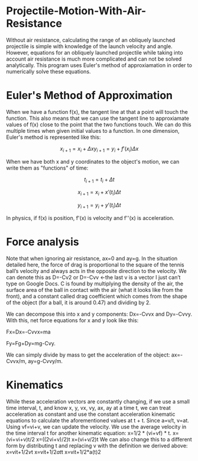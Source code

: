 # Projectile-Motion-With-Air-Resistance

Without air resistance, calculating the range of an obliquely launched projectile is simple with knowledge of the launch velocity and angle.  However, equations for an obliquely launched projectile while taking into account air resistance is much more complicated and can not be solved analytically.  This program uses Euler's method of approxiamation in order to numerically solve these equations.

# Euler's Method of Approximation
When we have a function f(x), the tangent line at that a point will touch the function.  This also means that we can use the tangent line to approxiamate values of f(x) close to the point that the two functions touch.  We can do this multiple times when given initial values to a function.  In one dimension, Euler's method is represented like this:

$$
x_{i+1}=x_{i}+\Delta x
y_{i+1}=y_{i}+f'(x_i)\Delta x
$$

When we have both x and y coordinates to the object's motion, we can write them as "functions" of time:

$$
t_{i+1}=t_{i} + \Delta t
$$

$$
x_{i+1}=x_{i}+x'(t_i)\Delta t
$$

$$
y_{i+1}=y_{i}+y'(t_i)\Delta t
$$

In physics, if f(x) is position, f'(x) is velocity and f''(x) is acceleration.


# Force analysis
Note that when ignoring air resistance, ax=0 and ay=g.  In the situation detailed here, the force of drag is proportional to the square of the tennis ball’s velocity and always acts in the opposite direction to the velocity.  We can denote this as D=-Cv2 or D=-Cvv ←the last v is a vector I just can’t type on Google Docs.  C is found by multiplying the density of the air, the surface area of the ball in contact with the air (what it looks like from the front), and a constant called drag coefficient which comes from the shape of the object (for a ball, it is around 0.47) and dividing by 2.   

We can decompose this into x and y components: Dx=-Cvvx and Dy=-Cvvy.  With this, net force equations for x and y look like this: 

Fx=Dx=-Cvvx=ma             

Fy=Fg+Dy=mg-Cvy.  

We can simply divide by mass to get the acceleration of the object:  ax=-Cvvx/m, ay=g-Cvvy/m.  


# Kinematics

While these acceleration vectors are constantly changing, if we use a small time interval, t, and know x, y, vx, vy, ax, ay at a time t, we can treat acceleration as constant and use the constant acceleration kinematic equations to calculate the aforementioned values at t + t.  Since a=v/t, v=at.  Using vf=vi+v, we can update the velocity.  We use the average velocity in the time interval t for another kinematic equation: x=1/2 * (vi+vf) * t.
x=(vi+vi+v)t/2
x=((2vi+v)/2)t
x=(vi+v/2)t
We can also change this to a different form by distributing t and replacing v with the definition we derived above:
x=vit+1/2*v*t
x=vit+1/2*at*t
x=vit+1/2*a(t)2
